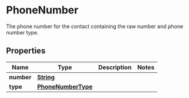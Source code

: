 

# PhoneNumber

The phone number for the contact containing the raw number and phone number type.

## Properties

| Name | Type | Description | Notes |
|------------ | ------------- | ------------- | -------------|
|**number** | [**String**](String.md) |  |  |
|**type** | [**PhoneNumberType**](PhoneNumberType.md) |  |  |




